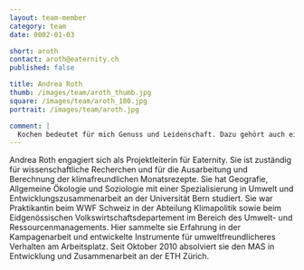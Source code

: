 ```yaml
---
layout: team-member
category: team
date: 0002-01-03

short: aroth
contact: aroth@eaternity.ch
published: false

title: Andrea Roth
thumb: /images/team/aroth_thumb.jpg
square: /images/team/aroth_180.jpg
portrait: /images/team/aroth.jpg

comment: |
  Kochen bedeutet für mich Genuss und Leidenschaft. Dazu gehört auch eine bewusste und verantwortungsvolle Auswahl der Zutaten. Eaternity zeigt auf einfache Weise den Zusammenhang von Nahrung und Klima und macht so wissenschaftliche Erkenntnisse für die breite Bevölkerung zugänglich. Letztendlich haben wir es in der Hand, wie wir mit unserer Erde umgehen wollen.
---
```

Andrea Roth engagiert sich als Projektleiterin für Eaternity. Sie ist zuständig für wissenschaftliche Recherchen und für die Ausarbeitung und Berechnung der klimafreundlichen Monatsrezepte. Sie hat Geografie, Allgemeine Ökologie und Soziologie mit einer Spezialisierung in Umwelt und Entwicklungszusammenarbeit an der Universität Bern studiert. Sie war Praktikantin beim WWF Schweiz in der Abteilung Klimapolitik sowie beim Eidgenössischen Volkswirtschaftsdepartement im Bereich des Umwelt- und Ressourcenmanagements. Hier sammelte sie Erfahrung in der Kampagenarbeit und entwickelte Instrumente für umweltfreundlicheres Verhalten am Arbeitsplatz. Seit Oktober 2010 absolviert sie den MAS in Entwicklung und Zusammenarbeit an der ETH Zürich.
